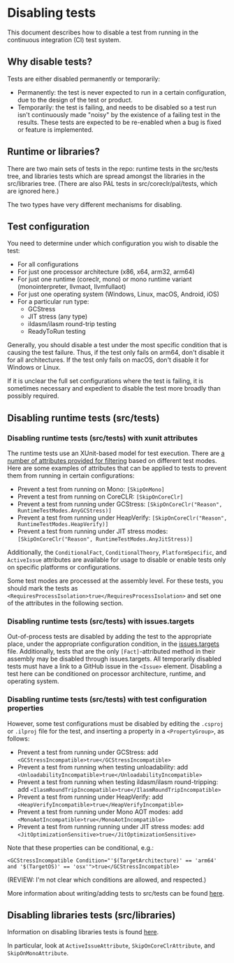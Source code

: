 # Disabling tests

This document describes how to disable a test from running in the continuous integration (CI) test system.

## Why disable tests?

Tests are either disabled permanently or temporarily:
- Permanently: the test is never expected to run in a certain configuration, due to the design of the test or product.
- Temporarily: the test is failing, and needs to be disabled so a test run isn't continuously made "noisy" by the
existence of a failing test in the results. These tests are expected to be re-enabled when a bug is fixed or
feature is implemented.

## Runtime or libraries?

There are two main sets of tests in the repo: runtime tests in the src/tests tree, and libraries tests which
are spread amongst the libraries in the src/libraries tree. (There are also PAL tests in src/coreclr/pal/tests, which
are ignored here.)

The two types have very different mechanisms for disabling.

## Test configuration

You need to determine under which configuration you wish to disable the test:
- For all configurations
- For just one processor architecture (x86, x64, arm32, arm64)
- For just one runtime (coreclr, mono) or mono runtime variant (monointerpreter, llvmaot, llvmfullaot)
- For just one operating system (Windows, Linux, macOS, Android, iOS)
- For a particular run type:
   - GCStress
   - JIT stress (any type)
   - ildasm/ilasm round-trip testing
   - ReadyToRun testing

Generally, you should disable a test under the most specific condition that is causing the test failure.
Thus, if the test only fails on arm64, don't disable it for all architectures. If the test only fails
on macOS, don't disable it for Windows or Linux.

If it is unclear the full set configurations where the test is failing, it is sometimes necessary and
expedient to disable the test more broadly than possibly required.

## Disabling runtime tests (src/tests)


### Disabling runtime tests (src/tests) with xunit attributes

The runtime tests use an XUnit-based model for test execution. There are [a number of attributes provided for filtering](../testing/libraries/filtering-tests.md)
based on different test modes. Here are some examples of attributes that can be applied to tests to prevent them from running in certain configurations:

- Prevent a test from running on Mono: `[SkipOnMono]`
- Prevent a test from running on CoreCLR: `[SkipOnCoreClr]`
- Prevent a test from running under GCStress: `[SkipOnCoreClr("Reason", RuntimeTestModes.AnyGCStress)]`
- Prevent a test from running under HeapVerify: `[SkipOnCoreClr("Reason", RuntimeTestModes.HeapVerify)]`
- Prevent a test from running under JIT stress modes: `[SkipOnCoreClr("Reason", RuntimeTestModes.AnyJitStress)]`

Additionally, the `ConditionalFact`, `ConditionalTheory`, `PlatformSpecific`, and `ActiveIssue` attributes are available for usage to disable or enable tests only on specific platforms or configurations.

Some test modes are processed at the assembly level. For these tests, you should mark the tests as `<RequiresProcessIsolation>true</RequiresProcessIsolation>` and set one of the attributes in the following section.

### Disabling runtime tests (src/tests) with issues.targets

Out-of-process tests are disabled by adding the test to the appropriate place, under the appropriate configuration condition,
in the [issues.targets](../../../src/tests/issues.targets) file. Additionally, tests that are the only `[Fact]`-attributed method in their assembly may be disabled through issues.targets. All temporarily disabled tests must have a
link to a GitHub issue in the `<Issue>` element. Disabling a test here can be conditioned on processor
architecture, runtime, and operating system.

### Disabling runtime tests (src/tests) with test configuration properties

However, some test configurations must be disabled by editing the `.csproj` or `.ilproj` file for the test,
and inserting a property in a `<PropertyGroup>`, as follows:

- Prevent a test from running under GCStress: add `<GCStressIncompatible>true</GCStressIncompatible>`
- Prevent a test from running when testing unloadability: add `<UnloadabilityIncompatible>true</UnloadabilityIncompatible>`
- Prevent a test from running when testing ildasm/ilasm round-tripping: add `<IlasmRoundTripIncompatible>true</IlasmRoundTripIncompatible>`
- Prevent a test from running under HeapVerify: add `<HeapVerifyIncompatible>true</HeapVerifyIncompatible>`
- Prevent a test from running under Mono AOT modes: add `<MonoAotIncompatible>true</MonoAotIncompatible>`
- Prevent a test from running running under JIT stress modes: add `<JitOptimizationSensitive>true</JitOptimizationSensitive>`

Note that these properties can be conditional, e.g.:
```
<GCStressIncompatible Condition="'$(TargetArchitecture)' == 'arm64' and '$(TargetOS)' == 'osx'">true</GCStressIncompatible>
```

(REVIEW: I'm not clear which conditions are allowed, and respected.)

More information about writing/adding tests to src/tests can be found [here](../testing/coreclr/test-configuration.md).

## Disabling libraries tests (src/libraries)

Information on disabling libraries tests is found [here](../testing/libraries/filtering-tests.md).

In particular, look at `ActiveIssueAttribute`, `SkipOnCoreClrAttribute`, and `SkipOnMonoAttribute`.
